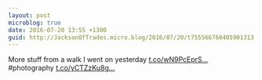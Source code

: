 ```yaml
---
layout: post
microblog: true
date: 2016-07-20 13:55 +1300
guid: http://JacksonOfTrades.micro.blog/2016/07/20/t755566760405901313.html
---
```

More stuff from a walk I went on yesterday [t.co/wN9PcEprS...](https://t.co/wN9PcEprSH) #photography [t.co/yCTZzKu8g...](https://t.co/yCTZzKu8gp)

